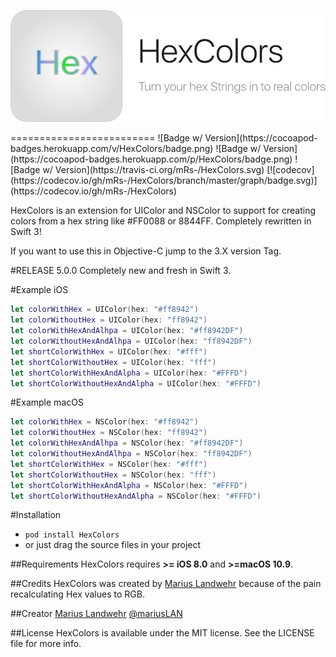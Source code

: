 <p align="center">
    <img src="HexColors.png" alt="HexColors" title="HexColors">
</p>
=========================
![Badge w/ Version](https://cocoapod-badges.herokuapp.com/v/HexColors/badge.png)
![Badge w/ Version](https://cocoapod-badges.herokuapp.com/p/HexColors/badge.png)
![Badge w/ Version](https://travis-ci.org/mRs-/HexColors.svg)
[![codecov](https://codecov.io/gh/mRs-/HexColors/branch/master/graph/badge.svg)](https://codecov.io/gh/mRs-/HexColors)

HexColors is an extension for UIColor and NSColor to support for creating colors from a hex string like #FF0088 or 8844FF. Completely rewritten in Swift 3!

If you want to use this in Objective-C jump to the 3.X version Tag.

#RELEASE 5.0.0
Completely new and fresh in Swift 3. 

#Example iOS
``` swift
let colorWithHex = UIColor(hex: "#ff8942")
let colorWithoutHex = UIColor(hex: "ff8942")
let colorWithHexAndAlhpa = UIColor(hex: "#ff8942DF")
let colorWithoutHexAndAlhpa = UIColor(hex: "ff8942DF")
let shortColorWithHex = UIColor(hex: "#fff")
let shortColorWithoutHex = UIColor(hex: "fff")
let shortColorWithHexAndAlpha = UIColor(hex: "#FFFD")
let shortColorWithoutHexAndAlpha = UIColor(hex: "#FFFD")
```

#Example macOS
``` swift
let colorWithHex = NSColor(hex: "#ff8942")
let colorWithoutHex = NSColor(hex: "ff8942")
let colorWithHexAndAlhpa = NSColor(hex: "#ff8942DF")
let colorWithoutHexAndAlhpa = NSColor(hex: "ff8942DF")
let shortColorWithHex = NSColor(hex: "#fff")
let shortColorWithoutHex = NSColor(hex: "fff")
let shortColorWithHexAndAlpha = NSColor(hex: "#FFFD")
let shortColorWithoutHexAndAlpha = NSColor(hex: "#FFFD")
```

#Installation
* `pod install HexColors`
* or just drag the source files in your project

##Requirements
HexColors requires **>= iOS 8.0** and **>=macOS 10.9**.

##Credits
HexColors was created by [Marius Landwehr](https://github.com/mRs-) because of the pain recalculating Hex values to RGB.

##Creator
[Marius Landwehr](https://github.com/mRs-) [@mariusLAN](https://twitter.com/mariusLAN)

##License
HexColors is available under the MIT license. See the LICENSE file for more info.
